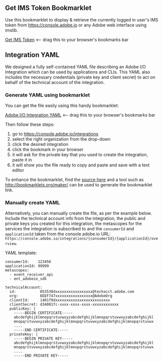 Get IMS Token Bookmarklet
-------------------------

Use this bookmarklet to display & retrieve the currently logged in user's IMS token from <https://console.adobe.io> or any Adobe web interface using imslib.

<a href="javascript:void%20function()%7Bfunction%20e()%7Bfor(i=0;i%3CsessionStorage.length;i++)%7Bvar%20e=sessionStorage.key(i);if(e.startsWith(%22adobeid_ims_access_token%22))%7Bvar%20r=sessionStorage.getItem(e);return%20JSON.parse(r).access_token%7D%7Dreturn%20null%7Dfunction%20r(e)%7Bvar%20r=e.split(%22.%22)%5B1%5D.replace(/-/g,%22+%22).replace(/_/g,%22/%22);return%20JSON.parse(atob(r))%7Dvar%20n=e();if(null!=n)%7Bvar%20o=r(n),t=%22%3F%22;try%7Bt=new%20Date(Number.parseInt(o.created_at)+Number.parseInt(o.expires_in)).toLocaleString()%7Dcatch(s)%7Bconsole.error(s)%7Dwindow.prompt(%22%F0%9D%97%9C%F0%9D%97%A0%F0%9D%97%A6%20%F0%9D%97%AE%F0%9D%97%B0%F0%9D%97%B0%F0%9D%97%B2%F0%9D%98%80%F0%9D%98%80%20%F0%9D%98%81%F0%9D%97%BC%F0%9D%97%B8%F0%9D%97%B2%F0%9D%97%BB%20%F0%9D%97%B3%F0%9D%97%BC%F0%9D%98%82%F0%9D%97%BB%F0%9D%97%B1%5Cn%F0%9D%97%96%F0%9D%97%B9%F0%9D%97%B6%F0%9D%97%B2%F0%9D%97%BB%F0%9D%98%81%20%F0%9D%97%B6%F0%9D%97%B1:%20%22+o.client_id+%22%5Cn%F0%9D%97%A8%F0%9D%98%80%F0%9D%97%B2%F0%9D%97%BF%20%F0%9D%97%B6%F0%9D%97%B1:%20%22+o.user_id+%22%5Cn%F0%9D%97%98%F0%9D%98%85%F0%9D%97%BD%F0%9D%97%B6%F0%9D%97%BF%F0%9D%97%B2%F0%9D%98%80:%20%22+t+%22%5Cn%F0%9D%97%A6%F0%9D%97%B0%F0%9D%97%BC%F0%9D%97%BD%F0%9D%97%B2%F0%9D%98%80:%20%22+o.scope+%22%5Cn%F0%9D%97%A7%F0%9D%97%BC%F0%9D%97%B8%F0%9D%97%B2%F0%9D%97%BB%20(copy%20to%20clipboard):%22,n),console.log(%22IMS%20access%20token:%22,o)%7Delse%20alert(%22Sorry,%20no%20IMS%20access%20token%20was%20found.%22)%7D();">Get IMS Token</a> <-- drag this to your browser's bookmarks bar


Integration YAML
----------------

We designed a fully self-contained YAML file describing an Adobe I/O Integration which can be used by applications and CLIs. This YAML also includes the necessary credentials (private key and client secret) to act on behalf of the technical account of the integration.

### Generate YAML using bookmarklet

You can get the file easily using this handy bookmarklet:

<a href="javascript:void%20function(){(function(){function%20e(e){for(i=0;i%3CsessionStorage.length;i++){var%20n=sessionStorage.key(i);if(n.startsWith(%22adobeid_ims_access_token%22)){var%20o=sessionStorage.getItem(n);return%20t=JSON.parse(o).access_token,void%20e()}}}function%20n(e,n){var%20o=new%20XMLHttpRequest;o.addEventListener(%22load%22,function(){n(JSON.parse(this.responseText))}),o.open(%22GET%22,e),o.setRequestHeader(%22Authorization%22,%22Bearer%20%22+t),o.setRequestHeader(%22x-api-key%22,%22UDPWeb1%22),o.send()}var%20t,o=%22https://console.adobe.io%22,a=o+%22/integrations%22,r=%22Adobe%20I/O%20Integration%20YAML%20bookmarklet\n\n%22,s=%22Please%20go%20to%20'Integrations',%20select%20the%20appropriate%20organization%20from%20the%20drop%20down,%20and%20then%20click%20on%20the%20integration%20for%20which%20you%20want%20to%20retrieve%20the%20YAML%20for.%20Then%20click%20the%20bookmarklet%20again.%22;if(window.location.origin!==o){var%20c=confirm(r+%22This%20bookmarklet%20only%20works%20on%20%22+o+%22,%20inside%20an%20integration.\n\nDo%20you%20want%20to%20go%20there%20now%3F%22);return%20void(c%26%26(window.location=a))}var%20l,d,p=window.location.pathname;if(!p.startsWith(%22/integrations/%22))return%20void%20alert(r+%22This%20bookmarklet%20only%20works%20when%20you%20navigated%20to%20an%20integration.\n\n%22+s);var%20h=p.substring(14).split(%22/%22);return%20h.length%3C2%3Fvoid%20alert(r+%22You%20must%20be%20inside%20an%20integration,%20the%20one%20you%20want%20to%20retrieve%20the%20YAML%20file%20for.%20%22+s):(l=h[0],d=h[1],void%20e(function(){n(o+%22/api/organizations/%22+l+%22/integrations/%22+d,function(e){n(o+%22/api/organizations/%22+l+%22/integrations/entp/%22+d+%22/bindings%22,function(t){e.orgId=t[0].orgId,n(o+%22/api/organizations/%22+l+%22/integrations/%22+d+%22/secrets%22,function(n){e.clientSecret=n.client_secrets[0].client_secret;var%20t=prompt(r+%22Please%20paste%20in%20the%20private%20key%20of%20the%20integration.\nThis%20is%20a%20PEM%20encoded%20string%20such%20as\n\n%20%20%20%20-----BEGIN%20PRIVATE%20KEY-----\n%20%20%20%20...\n%20%20%20%20-----END%20PRIVATE%20KEY-----\n\nThe%20multiline%20string%20will%20fit%20into%20the%20small%20textbox%20when%20you%20paste%20it.\n\nPlease%20note%20that%20nothing%20is%20sent%20to%20a%20server.\n\nPrivate%20Key:%22);if(null==t)return%20void%20alert(r+%22Aborted%20at%20your%20wish.%20Please%20note%20that%20this%20is%20completely%20local%20in%20your%20browser%20and%20does%20not%20send%20the%20private%20keys%20to%20a%20server.\n\nYou%20can%20also%20paste%20in%20the%20private%20key%20yourself%20in%20the%20final%20YAML%20file.%22);%22%22==t%26%26(t=%22%26lt;please%20insert%20private-key%20here,%20with%204%20space%20indentation%26gt;%22);var%20o=%22%20%20%20%20%22;t=o+t.replace(/\n/g,%22\n%22+o);var%20i=%22consumerId:%20%20%20%20%22+l+%22\napplicationId:%20%22+d+%22\n\ntechnicalAccount:\n%20%20id:%20%20%20%20%20%20%20%20%20%20%20%22+e.technicalAccountId+%22\n%20%20email:%20%20%20%20%20%20%20%20%22+e.technicalAccountEmail+%22\n%20%20org:%20%20%20%20%20%20%20%20%20%20%22+e.orgId+%22\n%20%20clientId:%20%20%20%20%20%22+e.apiKey+%22\n%20%20clientSecret:%20%22+e.clientSecret+%22\n%20%20privateKey:%20|\n%22+t+%22\n%22;document.body.innerHTML=%22%3Cdiv%20style='margin:%2050px;'%3E%3Ch2%3E%3Ccode%3E%22+e.name+%22%3C/code%3E%20Adobe%20I/O%20Integration%20YAML%3C/h2%3E%3Cp%3EPlease%20copy%20the%20YAML%20below%20into%20a%20new%20text%20file%20and%20save%20it%20as%20%3Ccode%3E%22+e.name+%22-adobe-integration.yaml%3C/code%3E:%3C/p%3E%3Ctextarea%20rows=39%20cols=80%20readonly%20style='font-family:%20Monaco,%20Menlo,%20\%22Ubuntu%20Mono\%22,%20Consolas,%20source-code-pro,%20monospace;%20font-size:%2012px;%20background-color:%20%23ccc;padding:%2010px;'%3E%22+i+%22%3C/textarea%3E%3Cp%3EThis%20file%20includes%20the%20private%20key%20and%20client%20secret,%20%3Cb%3Eplease%20store%20it%20securely%3C/b%3E.%3C/p%3E%3Cp%3E%3Cbutton%20class='btn%20coral-btn%20coral-btn-cta'%20onclick='javascript:window.location.reload();'%3EClose%3C/button%3E%3C/p%3E%3C/div%3E%22})})})}))})()}();">Adobe I/O Integration YAML</a> <-- drag this to your browser's bookmarks bar

Then follow these steps:

1. go to <https://console.adobe.io/integrations>
2. select the right organization from the drop-down
3. click the desired integration
4. click the bookmark in your browser
5. it will ask for the private key that you used to create the integration, paste it in
6. it will show you the file ready to copy and paste and save with a text editor

To enhance the bookmarklet, find the [source here](bookmarklet/get-integration-yaml-bookmarklet.js) and a tool such as <http://bookmarklets.org/maker/> can be used to generate the bookmarklet link.

### Manually create YAML

Alternatively, you can manually create the file, as per the example below. Include the technical account info from the integration, the public and private keys you created for this integration, the metascopes for the services the integration is subscribed to and the `consumerId` and `applicationId` taken from the console.adobe.io URL: `https://console.adobe.io/integrations/{consumerId}/{applicationId}/overview`.

YAML template:

```
consumerId:    123456
applicationId: 99999
metascopes:
  - event_receiver_api
  - ent_adobeio_sdk

technicalAccount:
  id:           053530dxxxxxxxxxxxxxxxxx@techacct.adobe.com
  org:          6EEF747xxxxxxxxxxxxxxxxx@AdobeOrg
  clientId:     1401f9dxxxxxxxxxxxxxxxxxxxxxxxxx
  clientSecret: d34081fc-xxxx-xxxx-xxxx-xxxxxxxxxxxx
  publicKey: |
    -----BEGIN CERTIFICATE-----
    abcdefghijklmnopqrstuvwxyzabcdefghijklmnopqrstuvwxyzabcdefghijkl
    mnopqrstuvwxyzabcdefghijklmnopqrstuvwxyzabcdefghijklmnopqrstuvwx
    ....
    -----END CERTIFICATE-----
  privateKey: |
    -----BEGIN PRIVATE KEY-----
    abcdefghijklmnopqrstuvwxyzabcdefghijklmnopqrstuvwxyzabcdefghijkl
    mnopqrstuvwxyzabcdefghijklmnopqrstuvwxyzabcdefghijklmnopqrstuvwx
    ....
    -----END PRIVATE KEY-----
```

